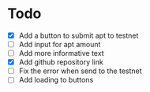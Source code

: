 # Todo
- [x] Add a button to submit apt to testnet
- [ ] Add input for apt amount
- [ ] Add more informative text
- [x] Add github repository link
- [ ] Fix the error when send to the testnet
- [ ] Add loading to buttons
